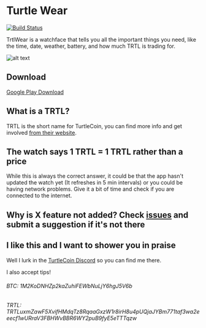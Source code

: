# Turtle Wear
[![Build Status](https://app.bitrise.io/app/871f631049735080/status.svg?token=n_DQ0VQHPnw8cXNTHLX4Ag&branch=master)](https://app.bitrise.io/app/871f631049735080)

TrtlWear is a watchface that tells you all the important things you need, like the time, date, weather,
battery, and how much TRTL is trading for.

![alt text](https://raw.githubusercontent.com/Seperot/TrtlWear/master/wear/src/main/res/drawable-nodpi/preview_digital.png)

## Download

[Google Play Download](https://play.google.com/store/apps/details?id=uk.co.ijhdev.trtlware)

## What is a TRTL?

TRTL is the short name for TurtleCoin, you can find more info and get involved [from their website](https://turtlecoin.lol/).

## The watch says 1 TRTL = 1 TRTL rather than a price
While this is always the correct answer, it could be that the app hasn't updated the watch yet (It refreshes in 5 min intervals)
or you could be having network problems. Give it a bit of time and check if you are connected to the internet.

## Why is **X** feature not added? Check [issues](https://github.com/seperot/TrtlWear/issues) and submit a suggestion if it's not there

## I like this and I want to shower you in praise

Well I lurk in the [TurtleCoin Discord](http://chat.turtlecoin.lol/) so you can find me there.

I also accept tips!

###### BTC: 1M2KoDNHZp2kaZuhiFEWbNuLjY6hgJ5V6b

###### TRTL: TRTLuxmZawF5XvifHMdqTz8RqaaGxzW1r8irH8u4pUQjaJYBm771taf3wa2eeecf1wURraV3FBHWvBBR6WY2puB9fyE5eTTTqzw
